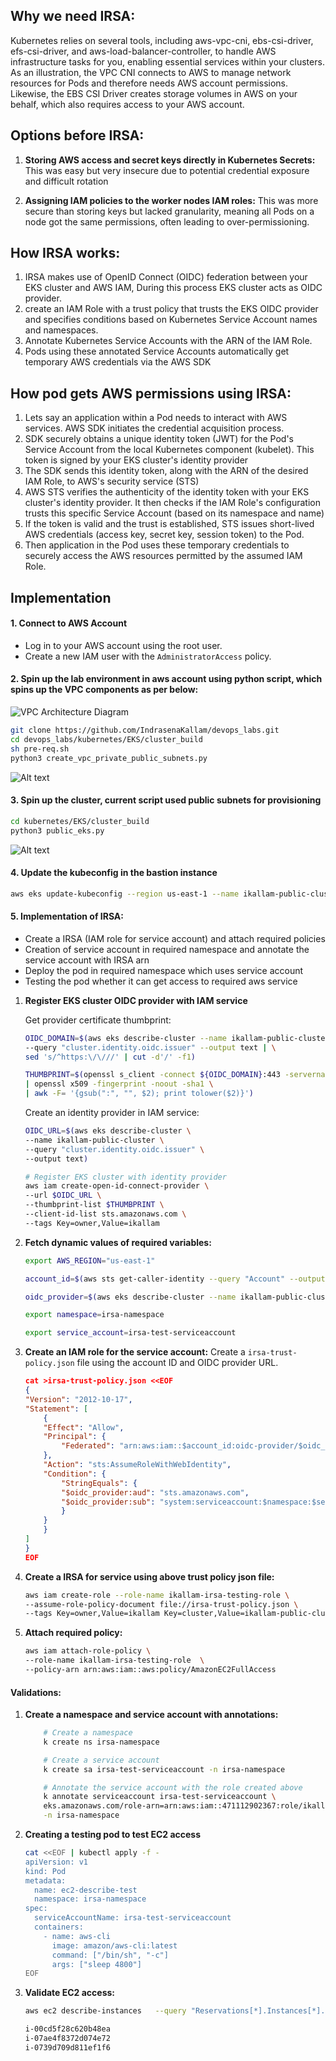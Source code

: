 ## Why we need IRSA:

Kubernetes relies on several tools, including aws-vpc-cni, ebs-csi-driver, efs-csi-driver, and aws-load-balancer-controller, to handle AWS infrastructure tasks for you, enabling essential services within your clusters. As an illustration, the VPC CNI connects to AWS to manage network resources for Pods and therefore needs AWS account permissions. Likewise, the EBS CSI Driver creates storage volumes in AWS on your behalf, which also requires access to your AWS account.

## Options before IRSA:
1. **Storing AWS access and secret keys directly in Kubernetes Secrets:** This was easy but very insecure due to potential credential exposure and difficult rotation

2. **Assigning IAM policies to the worker nodes IAM roles:** This was more secure than storing keys but lacked granularity, meaning all Pods on a node got the same permissions, often leading to over-permissioning.

## How IRSA works:
1. IRSA makes use of OpenID Connect (OIDC) federation between your EKS cluster and AWS IAM, During this process EKS cluster acts as OIDC provider. 
2. create an IAM Role with a trust policy that trusts the EKS OIDC provider and specifies conditions based on Kubernetes Service Account names and namespaces.
3. Annotate Kubernetes Service Accounts with the ARN of the IAM Role.
4. Pods using these annotated Service Accounts automatically get temporary AWS credentials via the AWS SDK

## How pod gets AWS permissions using IRSA:
1. Lets say an application within a Pod needs to interact with AWS services. AWS SDK initiates the credential acquisition process.
2. SDK securely obtains a unique identity token (JWT) for the Pod's Service Account from the local Kubernetes component (kubelet). This token is signed by your EKS cluster's identity provider
3. The SDK sends this identity token, along with the ARN of the desired IAM Role, to AWS's security service (STS)
4. AWS STS verifies the authenticity of the identity token with your EKS cluster's identity provider. It then checks if the IAM Role's configuration trusts this specific Service Account (based on its namespace and name)
5. If the token is valid and the trust is established, STS issues short-lived AWS credentials (access key, secret key, session token) to the Pod.
6. Then application in the Pod uses these temporary credentials to securely access the AWS resources permitted by the assumed IAM Role.

## Implementation

#### 1. Connect to AWS Account
- Log in to your AWS account using the root user.
- Create a new IAM user with the `AdministratorAccess` policy.

#### 2. Spin up the lab environment in aws account using python script, which spins up the VPC components as per below:

![VPC Architecture Diagram](../environment.png)

```bash
git clone https://github.com/IndrasenaKallam/devops_labs.git
cd devops_labs/kubernetes/EKS/cluster_build
sh pre-req.sh
python3 create_vpc_private_public_subnets.py

```

![Alt text](./vpc_build.png)

#### 3. Spin up the cluster, current script used public subnets for provisioning

```bash
cd kubernetes/EKS/cluster_build
python3 public_eks.py
```
   ![Alt text](./cluster_build.png)

#### 4. Update the kubeconfig in the bastion instance
```bash
aws eks update-kubeconfig --region us-east-1 --name ikallam-public-cluster
```
#### 5. Implementation of IRSA:
- Create a IRSA (IAM role for service account) and attach required policies
- Creation of service account in required namespace and annotate the service account with IRSA arn
- Deploy the pod in required namespace which uses service account
- Testing the pod whether it can get access to required aws service

1. **Register EKS cluster OIDC provider with IAM service**

    Get provider certificate thumbprint:
    
    ```bash
    OIDC_DOMAIN=$(aws eks describe-cluster --name ikallam-public-cluster \
    --query "cluster.identity.oidc.issuer" --output text | \
    sed 's/^https:\/\///' | cut -d'/' -f1)

    THUMBPRINT=$(openssl s_client -connect ${OIDC_DOMAIN}:443 -servername ${OIDC_DOMAIN} </dev/null 2>/dev/null \
    | openssl x509 -fingerprint -noout -sha1 \
    | awk -F= '{gsub(":", "", $2); print tolower($2)}')
    ```

    Create an identity provider in IAM service:

    ```bash
    OIDC_URL=$(aws eks describe-cluster \
    --name ikallam-public-cluster \
    --query "cluster.identity.oidc.issuer" \
    --output text)

    # Register EKS cluster with identity provider 
    aws iam create-open-id-connect-provider \
    --url $OIDC_URL \
    --thumbprint-list $THUMBPRINT \
    --client-id-list sts.amazonaws.com \
    --tags Key=owner,Value=ikallam
    ```


2. **Fetch dynamic values of required variables:**
    ```bash
    export AWS_REGION="us-east-1"

    account_id=$(aws sts get-caller-identity --query "Account" --output text)

    oidc_provider=$(aws eks describe-cluster --name ikallam-public-cluster --region $AWS_REGION --query "cluster.identity.oidc.issuer" --output text | sed -e "s/^https:\/\///")

    export namespace=irsa-namespace

    export service_account=irsa-test-serviceaccount
    ```  

3. **Create an IAM role for the service account:**
Create a `irsa-trust-policy.json` file using the account ID and OIDC provider URL.

    ```json
    cat >irsa-trust-policy.json <<EOF
    {
    "Version": "2012-10-17",
    "Statement": [
        {
        "Effect": "Allow",
        "Principal": {
            "Federated": "arn:aws:iam::$account_id:oidc-provider/$oidc_provider"
        },
        "Action": "sts:AssumeRoleWithWebIdentity",
        "Condition": {
            "StringEquals": {
            "$oidc_provider:aud": "sts.amazonaws.com",
            "$oidc_provider:sub": "system:serviceaccount:$namespace:$service_account"
            }
        }
        }
    ]
    }
    EOF
    ```

4. **Create a IRSA for service using above trust policy json file:**

    ```bash
    aws iam create-role --role-name ikallam-irsa-testing-role \
    --assume-role-policy-document file://irsa-trust-policy.json \
    --tags Key=owner,Value=ikallam Key=cluster,Value=ikallam-public-cluster
    ``` 

5. **Attach required policy:**
    ```bash
    aws iam attach-role-policy \
    --role-name ikallam-irsa-testing-role  \
    --policy-arn arn:aws:iam::aws:policy/AmazonEC2FullAccess
    ```


#### Validations:

1. **Create a namespace and service account with annotations:**
    ```bash
        # Create a namespace
        k create ns irsa-namespace

        # Create a service account
        k create sa irsa-test-serviceaccount -n irsa-namespace

        # Annotate the service account with the role created above
        k annotate serviceaccount irsa-test-serviceaccount \
        eks.amazonaws.com/role-arn=arn:aws:iam::471112902367:role/ikallam-irsa-testing-role \
        -n irsa-namespace
    ```

2. **Creating a testing pod to test EC2 access**
    ```bash
    cat <<EOF | kubectl apply -f -
    apiVersion: v1
    kind: Pod
    metadata:
      name: ec2-describe-test
      namespace: irsa-namespace
    spec:
      serviceAccountName: irsa-test-serviceaccount
      containers:
        - name: aws-cli
          image: amazon/aws-cli:latest
          command: ["/bin/sh", "-c"]
          args: ["sleep 4800"]
    EOF
    ```

3. **Validate EC2 access:**
    ```bash
    aws ec2 describe-instances   --query "Reservations[*].Instances[*].InstanceId"   --output text

    i-00cd5f28c620b48ea
    i-07ae4f8372d074e72
    i-0739d709d811ef1f6
    ```